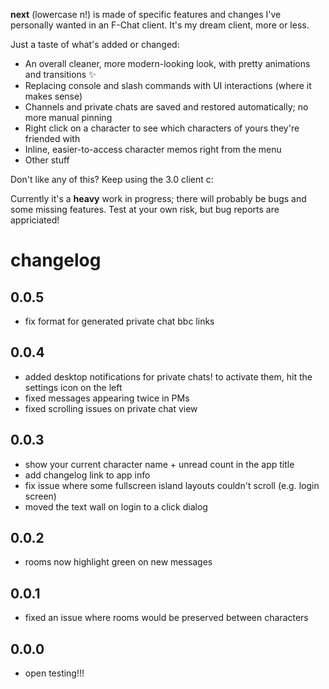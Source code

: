 **next** (lowercase n!) is made of specific features and changes I've personally wanted in an F-Chat client. It's my dream client, more or less.

Just a taste of what's added or changed:

- An overall cleaner, more modern-looking look, with pretty animations and transitions ✨
- Replacing console and slash commands with UI interactions (where it makes sense)
- Channels and private chats are saved and restored automatically; no more manual pinning
- Right click on a character to see which characters of yours they're friended with
- Inline, easier-to-access character memos right from the menu
- Other stuff

Don't like any of this? Keep using the 3.0 client c:

Currently it's a **heavy** work in progress; there will probably be bugs and some missing features. Test at your own risk, but bug reports are appriciated!

# changelog

## 0.0.5

- fix format for generated private chat bbc links

## 0.0.4

- added desktop notifications for private chats! to activate them, hit the settings icon on the left
- fixed messages appearing twice in PMs
- fixed scrolling issues on private chat view

## 0.0.3

- show your current character name + unread count in the app title
- add changelog link to app info
- fix issue where some fullscreen island layouts couldn't scroll (e.g. login screen)
- moved the text wall on login to a click dialog

## 0.0.2

- rooms now highlight green on new messages

## 0.0.1

- fixed an issue where rooms would be preserved between characters

## 0.0.0

- open testing!!!
